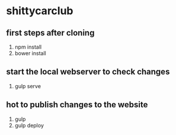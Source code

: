 # shittycarclub

## first steps after cloning

1. npm install
2. bower install

## start the local webserver to check changes

1. gulp serve

## hot to publish changes to the website

1. gulp
2. gulp deploy
